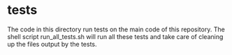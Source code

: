 # tests

The code in this directory run tests on the main code of this repository. 
The shell script run_all_tests.sh will run all these tests and take care
of cleaning up the files output by the tests.